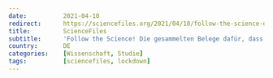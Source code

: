 ```yaml
---
date:          2021-04-10
redirect:      https://sciencefiles.org/2021/04/10/follow-the-science-die-gesammelten-belege-dafur-dass-lockdowns-nicht-funktionieren/
title:         ScienceFiles
subtitle:      'Follow the Science! Die gesammelten Belege dafür, dass Lockdowns nicht funktionieren'
country:       DE
categories:    [Wissenschaft, Studie]
tags:          [sciencefiles, lockdown]
---
```


